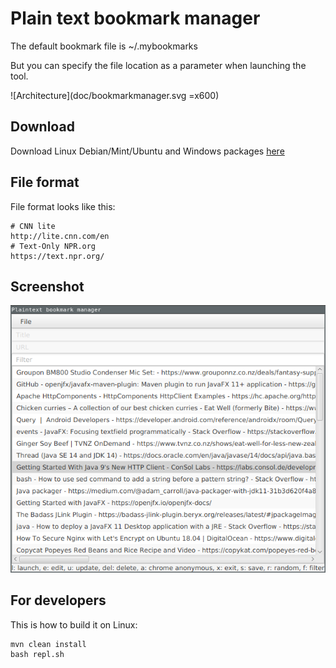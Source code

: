 # Plain text bookmark manager

The default bookmark file is ~/.mybookmarks

But you can specify the file location as a parameter when launching the tool.

![Architecture](doc/bookmarkmanager.svg =x600)		

## Download

Download Linux Debian/Mint/Ubuntu and Windows packages [here](https://github.com/bro1/bookmarkmanager/releases/latest)

## File format

File format looks like this:
```
# CNN lite
http://lite.cnn.com/en
# Text-Only NPR.org
https://text.npr.org/
```


## Screenshot

![Bookmark manager screenshot](doc/screenshot.png)

## For developers

This is how to build it on Linux:

```
mvn clean install
bash repl.sh
```

